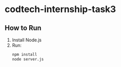 # codtech-internship-task3
## How to Run
1. Install Node.js
2. Run:
   ```bash
   npm install
   node server.js
   
